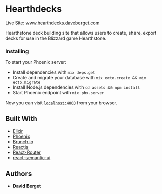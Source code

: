 # Hearthdecks

Live Site: www.hearthdecks.daveberget.com

Hearthstone deck building site that allows users to create, share, export decks for use in the Blizzard game Hearthstone. 



### Installing

To start your Phoenix server:

  * Install dependencies with `mix deps.get`
  * Create and migrate your database with `mix ecto.create && mix ecto.migrate`
  * Install Node.js dependencies with `cd assets && npm install`
  * Start Phoenix endpoint with `mix phx.server`

Now you can visit [`localhost:4000`](http://localhost:4000) from your browser.

## Built With

* [Elixir](https://elixir-lang.org/)
* [Phoenix](www.phoenixframework.org)
* [Brunch.io](http://brunch.io/)
* [Reactjs](https://reactjs.org/) 
* [React-Router](https://reacttraining.com/react-router/)
* [react-semantic-ui](www.react.semantic-ui.com)

## Authors

* **David Berget**


